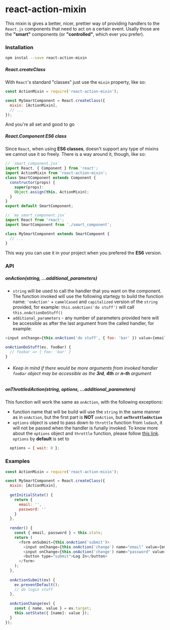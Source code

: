 # react-action-mixin
This mixin is gives a better, nicer, prettier way of providing handlers to the `React.js` components that need to act on a certain event. Usally those are the **"smart"** components (or **"controlled"**, which ever you prefer).

### Installation

```bash
npm instal --save react-action-mixin
```

##### React.createClass
With `React`'s standard "classes" just use the `mixin` property, like so:

```js
const ActionMixin = require('react-action-mixin');

const MySmartComponent = React.createClass({
  mixin: [ActionMixin],
  // ...
});
```
And you're all set and good to go

##### React.Component ES6 class
Since `React`, when using **ES6 classes**, doesn't support any type of mixins we cannot use it so freely. There is a way around it, though, like so:

```js
// `smart_component.jsx`
import React, { Component } from 'react';
import ActionMixin from 'react-action-mixin';
class SmartComponent extends Component {
  constructor(props) {
    super(props):
    Object.assign(this, ActionMixin);
  }
}
export default SmartComponent;

// `my_smart_component.jsx`
import React from 'react';
import SmartComponent from './smart_component';

class MySmartComponent extends SmartCompoent {
  // ...
}
```
This way you can use it in your project when you prefered the **ES6** version.

### API

##### onAction(string, ...additional_parameters)
* `string` will be used to call the handler that you want on the component. The function invoked will use the following startegy to build the function name: `'onAction'` + `camelCased` and `capitalized` version of the `string` provided, for example: `this.onAction('do stuff')` will call `this.onActionDoStuff()`
* `additional_parameters` - any number of parameters provided here will be accessible as after the last argument from the called handler, for example:
```js
<input onChange={this.onAction('do stuff', { foo: 'bar' }) value={email} />

onActionDoStuff(ev, fooBar) {
  // foobar => { foo: 'bar' }
}
```
* ###### Keep in mind if there would be more arguments from invoked handler `fooBar` object may be accessible as the **3rd**, **4th** or **n-th** argument 

##### onThrottledAction(string, options, ...additional_parameters)
This function will work the same as `onAction`, with the following exceptions:
* function name that will be build will use the `string` in the same manner as in `onAction`, but the first part is **NOT** `onAction`, but **`onThrottledAction`**
* `options` object is used to pass down to `throttle` function from `lodash`, it will not be passed when the handler is funally invoked. To know more about the `options` object and `throttle` function, please follow [this link](https://lodash.com/docs#throttle). `options` by **default** is set to

```js
  options = { wait: 0 };
```

### Examples

```js
const ActionMixin = require('react-action-mixin');

const MySmartComponent = React.createClass({
  mixin: [ActionMixin],
  
  getInitialState() {
    return {
      email: '',
      password: ''
    }
  },
  
  render() {
    const { email, password } = this.state;
    return (
      <form onSubmit={this.onAction('submit')>
        <input onChange={this.onAction('change') name="email" value={email} />
        <input onChange={this.onAction('change') name="password" value={password} />
        <button type="submit">Log In</button>
      </form>
    );
  },
  
  onActionSubmit(ev) {
    ev.preventDefault();
    // do login stuff
  },
  
  onActionChange(ev) {
    const { name, value } = ev.target;
    this.setState({ [name]: value });
  }
});
```
